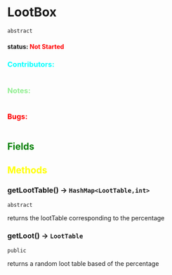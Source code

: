 # LootBox
`abstract`

#### status: <span style="color:Red;">Not Started</span>
### <span style="color:cyan;">Contributors:</span>
<!--put your names here between the ``` if you worked on it, and put what you did-->
```diff

```
### <span style="color:lightgreen;">Notes:</span>
```diff

```
### <span style="color:red;">Bugs:</span>
```diff
```
## <span style="color:green;">Fields</span>


## <span style="color:yellow;">Methods</span>

### getLootTable() -> `HashMap<LootTable,int>`
`abstract`

returns the lootTable corresponding to the percentage

### getLoot() -> `LootTable`
`public`

returns a random loot table based of the percentage


